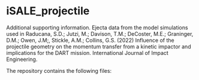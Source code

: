 # iSALE_projectile
Additional supporting information. Ejecta data from the model simulations used in Raducana, S.D.; Jutzi, M.; Davison, T.M.; DeCoster, M.E.; Graninger, D.M.; Owen, J.M;, Stickle, A.M.; Collins, G.S. (2022) Influence of the projectile geometry on the momentum transfer from a kinetic impactor and implications for the DART mission. International Journal of Impact Engineering.

The repository contains the following files:
